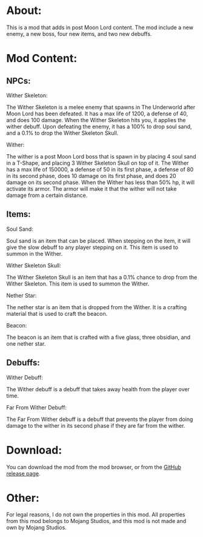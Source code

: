 # About: 

This is a mod that adds in post Moon Lord content. The mod include a new enemy, a new boss, four new items, and two new debuffs.

# Mod Content:

## NPCs:

Wither Skeleton:

The
 Wither Skeleton is a melee enemy that spawns in The Underworld after 
Moon Lord has been defeated. It has a max life of 1200, a defense of 40,
 and does 100 damage. When the Wither Skeleton hits you, it applies the 
wither debuff. Upon defeating the enemy, it has a 100% to drop soul 
sand, and a 0.1% to drop the Wither Skeleton Skull.

Wither:

The
 wither is a post Moon Lord boss that is spawn in by placing 4 soul sand
 in a T-Shape, and placing 3 Wither Skeleton Skull on top of it. The 
Wither has a max life of 150000, a defense of 50 in its first phase, a 
defense of 80 in its second phase, does 10 damage on its first phase, 
and does 20 damage on its second phase. When the Wither has less than 
50% hp, it will activate its armor. The armor will make it that the 
wither will not take damage from a certain distance.

## Items:

Soul Sand:

Soul
 sand is an item that can be placed. When stepping on the item, it will 
give the slow debuff to any player stepping on it. This item is used to 
summon in the Wither.

Wither Skeleton Skull:

The
 Wither Skeleton Skull is an item that has a 0.1% chance to drop from 
the Wither Skeleton. This item is used to summon the Wither.

Nether Star:

The nether star is an item that is dropped from the Wither. It is a crafting material that is used to craft the beacon.

Beacon:

The beacon is an item that is crafted with a five glass, three obsidian, and one nether star.

## Debuffs:

Wither Debuff:

The Wither debuff is a debuff that takes away health from the player over time.

Far From Wither Debuff:

The
 Far From Wither debuff is a debuff that prevents the player from doing 
damage to the wither in its second phase if they are far from the 
wither.

# Download:

You can download the mod from the mod browser, or from the [GitHub release page](https://github.com/The-Changer412/minecraftWitherinTerraria/releases/tag/Release).

# Other:

For legal reasons, I do not own the properties in this mod. All properties from this mod belongs to Mojang Studios, and this mod is not made and own by Mojang Studios.

